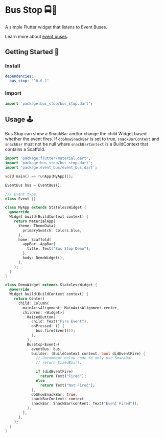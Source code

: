 # Bus Stop 🚍🚏

A simple Flutter widget that listens to Event Buses.

Learn more about [event buses](https://github.com/marcojakob/dart-event-bus).



## Getting Started 🚀

### Install

```yaml
dependencies:
  bus_stop: "^0.0.1"
```

### Import

```dart
import 'package:bus_stop/bus_stop.dart';
```



## Usage 🕹

Bus Stop can show a SnackBar and/or change the child Widget based whether the event fires. If `doShowSnackBar` is set to true, `snackBarContext` and `snackBar` must not be null where `snackBarContext` is a BuildContext that contains a Scaffold. 

```dart
import 'package:flutter/material.dart';
import 'package:bus_stop/bus_stop.dart';
import 'package:event_bus/event_bus.dart';

void main() => runApp(MyApp());

EventBus bus = EventBus();

/// Event type.
class Event {}

class MyApp extends StatelessWidget {
  @override
  Widget build(BuildContext context) {
    return MaterialApp(
      theme: ThemeData(
        primarySwatch: Colors.blue,
      ),
      home: Scaffold(
        appBar: AppBar(
          title: Text("Bus Stop Demo"),
        ),
        body: DemoWidget(),
      ),
    );
  }
}

class DemoWidget extends StatelessWidget {
  @override
  Widget build(BuildContext context) {
    return Center(
      child: Column(
        mainAxisAlignment: MainAxisAlignment.center,
        children: <Widget>[
          RaisedButton(
            child: Text("Fire Event"),
            onPressed: () {
              bus.fire(Event());
            },
          ),
          BusStop<Event>(
            eventBus: bus,
            builder: (BuildContext context, bool didEventFire) {
              // Uncomment below code to only use SnackBar
              // return SizedBox();

              if (didEventFire)
                return Text("Fired");
              else
                return Text("Not Fired");
            },
            doShowSnackBar: true,
            snackBarContext: context,
            snackBar: SnackBar(content: Text("Event Fired")),
          ),
        ],
      ),
    );
  }
}
```

